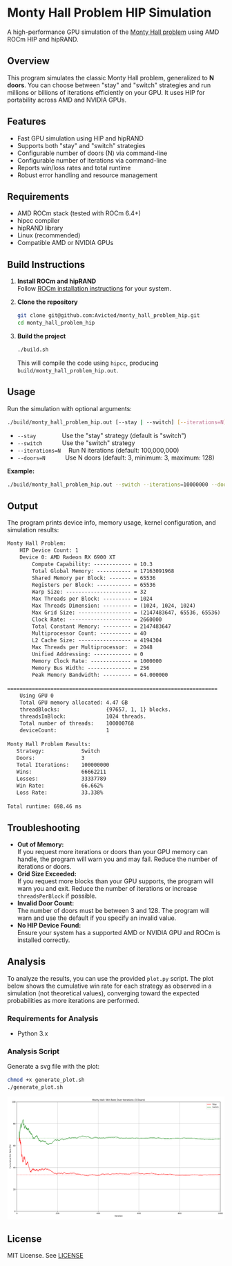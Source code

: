 # Monty Hall Problem HIP Simulation

A high-performance GPU simulation of the [Monty Hall problem](https://en.wikipedia.org/wiki/Monty_Hall_problem) using AMD ROCm HIP and hipRAND.

## Overview

This program simulates the classic Monty Hall problem, generalized to **N doors**. You can choose between "stay" and "switch" strategies and run millions or billions of iterations efficiently on your GPU. It uses HIP for portability across AMD and NVIDIA GPUs.

## Features

- Fast GPU simulation using HIP and hipRAND
- Supports both "stay" and "switch" strategies
- Configurable number of doors (N) via command-line
- Configurable number of iterations via command-line
- Reports win/loss rates and total runtime
- Robust error handling and resource management

## Requirements

- AMD ROCm stack (tested with ROCm 6.4+)
- hipcc compiler
- hipRAND library
- Linux (recommended)
- Compatible AMD or NVIDIA GPUs

## Build Instructions

1. **Install ROCm and hipRAND**  
   Follow [ROCm installation instructions](https://rocm.docs.amd.com/en/latest/) for your system.

2. **Clone the repository**
   ```sh
   git clone git@github.com:Avicted/monty_hall_problem_hip.git
   cd monty_hall_problem_hip
   ```

3. **Build the project**
   ```sh
   ./build.sh
   ```

   This will compile the code using `hipcc`, producing `build/monty_hall_problem_hip.out`.

## Usage

Run the simulation with optional arguments:

```sh
./build/monty_hall_problem_hip.out [--stay | --switch] [--iterations=N] [--doors=N]
```

- `--stay`           Use the "stay" strategy (default is "switch")
- `--switch`         Use the "switch" strategy
- `--iterations=N`   Run N iterations (default: 100,000,000)
- `--doors=N`        Use N doors (default: 3, minimum: 3, maximum: 128)

**Example:**
```sh
./build/monty_hall_problem_hip.out --switch --iterations=10000000 --doors=10
```

## Output

The program prints device info, memory usage, kernel configuration, and simulation results:

```
Monty Hall Problem:
    HIP Device Count: 1
    Device 0: AMD Radeon RX 6900 XT
        Compute Capability: ------------ = 10.3
        Total Global Memory: ----------- = 17163091968
        Shared Memory per Block: ------- = 65536
        Registers per Block: ----------- = 65536
        Warp Size: --------------------- = 32
        Max Threads per Block: --------- = 1024
        Max Threads Dimension: --------- = (1024, 1024, 1024)
        Max Grid Size: ----------------- = (2147483647, 65536, 65536)
        Clock Rate: -------------------- = 2660000
        Total Constant Memory: --------- = 2147483647
        Multiprocessor Count: ---------- = 40
        L2 Cache Size: ----------------- = 4194304
        Max Threads per Multiprocessor:  = 2048
        Unified Addressing: ------------ = 0
        Memory Clock Rate: ------------- = 1000000
        Memory Bus Width: -------------- = 256
        Peak Memory Bandwidth: --------- = 64.000000

====================================================================
    Using GPU 0
    Total GPU memory allocated: 4.47 GB
    threadBlocks:               {97657, 1, 1} blocks.
    threadsInBlock:             1024 threads.
    Total number of threads:    100000768
    deviceCount:                1

Monty Hall Problem Results:
   Strategy:            Switch
   Doors:               3
   Total Iterations:    100000000
   Wins:                66662211
   Losses:              33337789
   Win Rate:            66.662%
   Loss Rate:           33.338%

Total runtime: 698.46 ms
```

## Troubleshooting

- **Out of Memory:**  
  If you request more iterations or doors than your GPU memory can handle, the program will warn you and may fail. Reduce the number of iterations or doors.
- **Grid Size Exceeded:**  
  If you request more blocks than your GPU supports, the program will warn you and exit. Reduce the number of iterations or increase `threadsPerBlock` if possible.
- **Invalid Door Count:**  
  The number of doors must be between 3 and 128. The program will warn and use the default if you specify an invalid value.
- **No HIP Device Found:**  
  Ensure your system has a supported AMD or NVIDIA GPU and ROCm is installed correctly.


## Analysis
To analyze the results, you can use the provided `plot.py` script.
The plot below shows the cumulative win rate for each strategy as observed in a simulation (not theoretical values), converging toward the expected probabilities as more iterations are performed.


### Requirements for Analysis
- Python 3.x

### Analysis Script
Generate a svg file with the plot:
```bash
chmod +x generate_plot.sh
./generate_plot.sh
```

[![Win Rate Plot](analysis/monty_hall_winrate_over_time_3doors.svg)](analysis/monty_hall_winrate_over_time_3doors.svg)


## License

MIT License. See [LICENSE](LICENSE)

